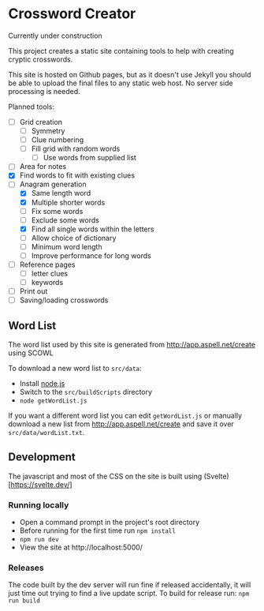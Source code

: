# Crossword Creator

Currently under construction

This project creates a static site containing tools to help with creating cryptic crosswords.

This site is hosted on Github pages, but as it doesn't use Jekyll you should be able to upload the final files to any static web host. No server side processing is needed.

Planned tools:
* [ ] Grid creation
  * [ ] Symmetry
  * [ ] Clue numbering
  * [ ] Fill grid with random words
    * [ ] Use words from supplied list
* [ ] Area for notes
* [x] Find words to fit with existing clues
* [ ] Anagram generation
  * [x] Same length word
  * [x] Multiple shorter words
  * [ ] Fix some words
  * [ ] Exclude some words
  * [x] Find all single words within the letters
  * [ ] Allow choice of dictionary
  * [ ] Minimum word length
  * [ ] Improve performance for long words
* [ ] Reference pages
  * [ ] letter clues
  * [ ] keywords
* [ ] Print out
* [ ] Saving/loading crosswords

## Word List

The word list used by this site is generated from http://app.aspell.net/create using SCOWL

To download a new word list to `src/data`:
* Install [node.js](https://nodejs.org/en/)
* Switch to the `src/buildScripts` directory
* `node getWordList.js`

If you want a different word list you can edit `getWordList.js` or manually download a new list from http://app.aspell.net/create and save it over `src/data/wordList.txt`.

## Development

The javascript and most of the CSS on the site is built using (Svelte)[https://svelte.dev/]

### Running locally

* Open a command prompt in the project's root directory
* Before running for the first time run `npm install`
* `npm run dev`
* View the site at http://localhost:5000/

### Releases

The code built by the dev server will run fine if released accidentally, it will just time out trying to find a live update script.
To build for release run: `npm run build`

